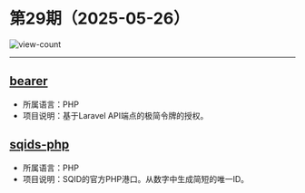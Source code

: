# 第29期（2025-05-26）

![view-count](https://count.getloli.com/@xiaoxuan6-weekly-20250526)

---
## [bearer](https://github.com/ryangjchandler/bearer)
- 所属语言：PHP
- 项目说明：基于Laravel API端点的极简令牌的授权。

## [sqids-php](https://github.com/sqids/sqids-php)
- 所属语言：PHP
- 项目说明：SQID的官方PHP港口。从数字中生成简短的唯一ID。
